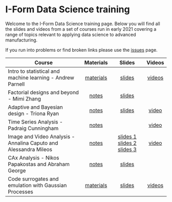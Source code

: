 # I-Form Data Science training 

Welcome to the I-Form Data Science training page. Below you will find all the slides and videos from a set of courses run in early 2021 covering a range of topics relevant to applying data science to advanced manufacturing.

If you run into problems or find broken links please use the [issues](https://github.com/andrewcparnell/data-science-training/issues) page. 

| Course                                                     | Materials | Slides | Videos |
|------------------------------------------------------------|:-----------:|:--------:|:--------:|
| Intro to statistical and machine learning - Andrew Parnell | [materials](https://andrewcparnell.github.io/intro_to_ml/) | [slides](https://github.com/andrewcparnell/intro_to_ml/raw/master/intro_slides.pdf) | [videos](https://andrewcparnell.github.io/intro_to_ml/) |
| Factorial designs and beyond - Mimi Zhang                  | [notes](https://github.com/I-Form/data-science-training/raw/main/2.%20Factorial%20designs%20and%20beyond_Mimi%20Zhang/Course%20Materials.docx) | [slides](https://github.com/I-Form/data-science-training/raw/main/2.%20Factorial%20designs%20and%20beyond_Mimi%20Zhang/DoE%20SLIDES%202021.1.15.pdf) |        |
| Adaptive and Bayesian design - Triona Ryan                 | [notes](https://github.com/I-Form/data-science-training/raw/main/3.%20Adaptive%20and%20Bayesian%20design_Triona%20Ryan/Course%20Materials.docx) | [slides](https://github.com/I-Form/data-science-training/raw/main/3.%20Adaptive%20and%20Bayesian%20design_Triona%20Ryan/Adaptive%20Design%20of%20Experiments%20using%20Bayesian%20OptimisationSLIDES.pdf) | [video](https://media.heanet.ie/page/e2d055216c634bb1a5ff78d730f5e87c) |
| Time Series Analysis - Padraig Cunningham                  | [notes](https://github.com/I-Form/data-science-training/raw/main/4.%20Time%20Series%20Analysis_Padraig%20Cunningham/Course%20Materials.docx) | | [video](https://media.heanet.ie/page/7623e75837df4485b000945f7d5f5139) |
| Image and Video Analysis - Annalina Caputo and Alessandra Mileos | [notes](https://github.com/I-Form/data-science-training/raw/main/5.%20Image%20and%20Video%20Analysis_A.Caputo%20and%20A.Mileo/Course%20Materials.docx) | [slides 1](https://github.com/I-Form/data-science-training/raw/main/5.%20Image%20and%20Video%20Analysis_A.Caputo%20and%20A.Mileo/Part%201_Intro%20Computer%20Vision_A.Caputo.pdf) [slides 2](https://github.com/I-Form/data-science-training/raw/main/5.%20Image%20and%20Video%20Analysis_A.Caputo%20and%20A.Mileo/Part%202_Image%20and%20Video%20Analysis%20for%20Additve%20Manufacturing_A.Mileo.pdf) [slides 3](https://github.com/I-Form/data-science-training/raw/main/5.%20Image%20and%20Video%20Analysis_A.Caputo%20and%20A.Mileo/Part%203_Approaches%20and%20Datasets_X.Liu.pdf) | [video](https://media.heanet.ie/page/8eff247192f64d2683ff5c6525ca5f23) |
| CAx Analysis - Nikos Papakostas and Abraham George         | [notes](https://github.com/I-Form/data-science-training/raw/main/6.%20CAx%20Analysis_N.Papakostas_A.George/Course%20Materials.docx) | [slides](https://github.com/I-Form/data-science-training/raw/main/6.%20CAx%20Analysis_N.Papakostas_A.George/CAx%20presentation.pptx) |        |
| Code surrogates and emulation with Gaussian Processes      | [materials](https://andrewcparnell.github.io/intro_to_emulators/) | [slides](https://github.com/andrewcparnell/intro_emulators/tree/master/slides) | [videos](https://andrewcparnell.github.io/intro_emulators/) |
